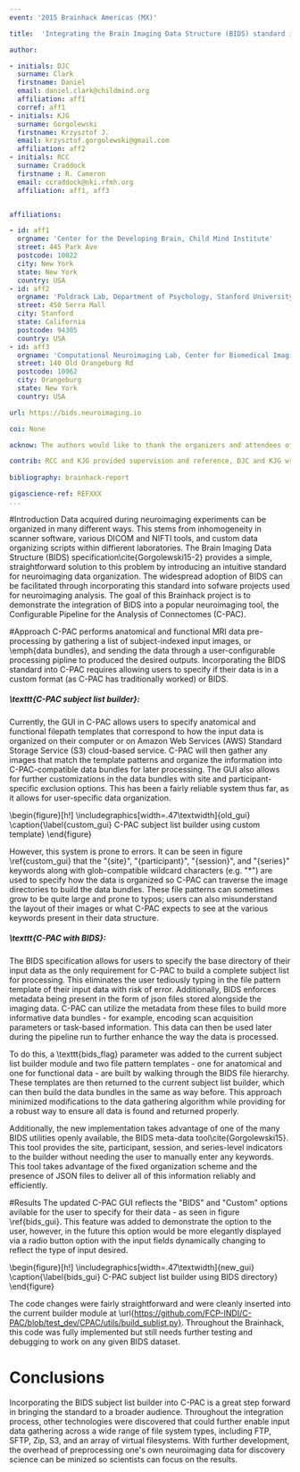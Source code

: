 ```yaml
---
event: '2015 Brainhack Americas (MX)'

title:  'Integrating the Brain Imaging Data Structure (BIDS) standard into C-PAC'

author:

- initials: DJC
  surname: Clark
  firstname: Daniel
  email: daniel.clark@childmind.org
  affiliation: aff1
  corref: aff1
- initials: KJG
  surname: Gorgolewski
  firstname: Krzysztof J.
  email: krzysztof.gorgolewski@gmail.com
  affiliation: aff2
- initials: RCC
  surname: Craddock
  firstname : R. Cameron
  email: ccraddock@nki.rfmh.org
  affiliation: aff1, aff3


affiliations: 

- id: aff1
  orgname: 'Center for the Developing Brain, Child Mind Institute'
  street: 445 Park Ave
  postcode: 10022
  city: New York
  state: New York
  country: USA
- id: aff2
  orgname: 'Poldrack Lab, Department of Psychology, Stanford University'
  street: 450 Serra Mall
  city: Stanford
  state: California
  postcode: 94305
  country: USA
- id: aff3
  orgname: 'Computational Neuroimaging Lab, Center for Biomedical Imaging and Neuromodulation, Nathan Kline Institute for Psychiatric Research'
  street: 140 Old Orangeburg Rd
  postcode: 10962
  city: Orangeburg
  state: New York
  country: USA

url: https://bids.neuroimaging.io

coi: None

acknow: The authors would like to thank the organizers and attendees of Brainhack MX and the developers of C-PAC. This project was funded in part by a Educational Research Grant from Amazon Web Services.

contrib: RCC and KJG provided supervision and reference, DJC and KJG wrote the software, DJC and KJG performed tests, and DJC wrote the report.
  
bibliography: brainhack-report

gigascience-ref: REFXXX
...
```


#Introduction
Data acquired during neuroimaging experiments can be organized in many different ways. This stems from inhomogeneity in scanner software, various DICOM and NIFTI tools, and custom data organizing scripts within diffierent laboratories. The Brain Imaging Data Structure (BIDS) specification\cite{Gorgolewski15-2} provides a simple, straightforward solution to this problem by introducing an intuitive standard for neuroimaging data organization. The widespread adoption of BIDS can be facilitated through incorporating this standard into sofware projects used for neuroimaging analysis. The goal of this Brainhack project is to demonstrate the integration of BIDS into a popular neuroimaging tool, the Configurable Pipeline for the Analysis of Connectomes (C-PAC).

#Approach
C-PAC performs anatomical and functional MRI data pre-processing by gathering a list of subject-indexed input images, or \emph{data bundles}, and sending the data through a user-configurable processing pipline to produced the desired outputs. Incorporating the BIDS standard into C-PAC requires allowing users to specify if their data is in a custom format (as C-PAC has traditionally worked) or BIDS.

##### \texttt{C-PAC subject list builder}:
Currently, the GUI in C-PAC allows users to specify anatomical and functional filepath templates that correspond to how the input data is organized on their computer or on Amazon Web Services (AWS) Standard Storage Service (S3) cloud-based service. C-PAC will then gather any images that match the template patterns and organize the information into C-PAC-compatible data bundles for later processing. The GUI also allows for further customizations in the data bundles with site and participant-specific exclusion options. This has been a fairly reliable system thus far, as it allows for user-specific data organization.

\begin{figure}[h!]
  \includegraphics[width=.47\textwidth]{old_gui}
  \caption{\label{custom_gui} C-PAC subject list builder using custom template}
\end{figure}

However, this system is prone to errors. It can be seen in figure \ref{custom_gui} that the "\{site\}", "\{participant\}", "\{session\}", and "\{series\}" keywords along with glob-compatible wildcard characters (e.g. "*") are used to specify how the data is organized so C-PAC can traverse the image directories to build the data bundles. These file patterns can sometimes grow to be quite large and prone to typos; users can also misunderstand the layout of their images or what C-PAC expects to see at the various keywords present in their data structure.

##### \texttt{C-PAC with BIDS}:
The BIDS specification allows for users to specify the base directory of their input data as the only requirement for C-PAC to build a complete subject list for processing. This eliminates the user tediously typing in the file pattern template of their input data with risk of error. Additionally, BIDS enforces metadata being present in the form of json files stored alongside the imaging data. C-PAC can utilize the metadata from these files to build more informative data bundles - for example, encoding scan acquisition parameters or task-based information. This data can then be used later during the pipeline run to further enhance the way the data is processed.

To do this, a \texttt{bids\_flag} parameter was added to the current subject list builder module and two file pattern templates - one for anatomical and one for functional data - are built by walking through the BIDS file hierarchy. These templates are then returned to the current subject list builder, which can then build the data bundles in the same as way before. This approach minimized modifications to the data gathering algorithm while providing for a robust way to ensure all data is found and returned properly.

Additionally, the new implementation takes advantage of one of the many BIDS utilities openly available, the BIDS meta-data tool\cite{Gorgolewski15}. This tool provides the site, participant, session, and series-level indicators to the builder without needing the user to manually enter any keywords. This tool takes advantage of the fixed organization scheme and the presence of JSON files to deliver all of this information reliably and efficiently.

#Results
The updated C-PAC GUI reflects the "BIDS" and "Custom" options avilable for the user to specify for their data - as seen in figure \ref{bids_gui}. This feature was added to demonstrate the option to the user, however, in the future this option would be more elegantly displayed via a radio button option with the input fields dynamically changing to reflect the type of input desired.

\begin{figure}[h!]
  \includegraphics[width=.47\textwidth]{new_gui}
  \caption{\label{bids_gui} C-PAC subject list builder using BIDS directory}
\end{figure}

The code changes were fairly straightforward and were cleanly inserted into the current builder module at \url{https://github.com/FCP-INDI/C-PAC/blob/test_dev/CPAC/utils/build_sublist.py}. Throughout the Brainhack, this code was fully implemented but still needs further testing and debugging to work on any given BIDS dataset.

# Conclusions
Incorporating the BIDS subject list builder into C-PAC is a great step forward in bringing the standard to a broader audience. Throughout the integration process, other technologies were discovered that could further enable input data gathering across a wide range of file system types, including FTP, SFTP, Zip, S3, and an array of virtual filesystems. With further development, the overhead of preprocessing one's own neuroimaging data for discovery science can be minized so scientists can focus on the results.
